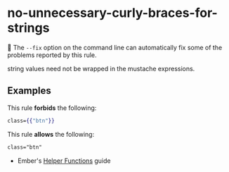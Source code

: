 # no-unnecessary-curly-braces-for-strings

🔧 The `--fix` option on the command line can automatically fix some of the problems reported by this rule.

string values need not be wrapped in the mustache expressions.

## Examples

This rule **forbids** the following:

```hbs
class={{"btn"}}
```
This rule **allows** the following:

```hbs
class="btn"
```

* Ember's [Helper Functions](https://guides.emberjs.com/release/components/helper-functions/) guide